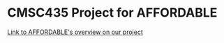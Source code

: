 # CMSC435 Project for AFFORDABLE

[Link to AFFORDABLE's overview on our project](https://blog.affordhealth.org/2020/08/26/umd-student-developers-build-software-to-port-charity-applications-into-affordable/)
